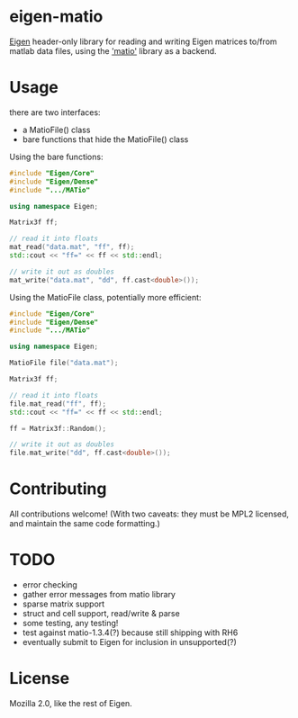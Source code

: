 # eigen-matio
[Eigen](http://http://eigen.tuxfamily.org) header-only library for reading and writing
Eigen matrices to/from matlab data files, using the ['matio'](http://sourceforge.net/projects/matio/)
library as a backend.

# Usage
there are two interfaces: 
- a MatioFile() class
- bare functions that hide the MatioFile() class

Using the bare functions:
```cpp
#include "Eigen/Core"
#include "Eigen/Dense"
#include ".../MATio"

using namespace Eigen;

Matrix3f ff;

// read it into floats
mat_read("data.mat", "ff", ff);
std::cout << "ff=" << ff << std::endl;

// write it out as doubles
mat_write("data.mat", "dd", ff.cast<double>());
```

Using the MatioFile class, potentially more efficient:
```cpp
#include "Eigen/Core"
#include "Eigen/Dense"
#include ".../MATio"

using namespace Eigen;

MatioFile file("data.mat");

Matrix3f ff;

// read it into floats
file.mat_read("ff", ff);
std::cout << "ff=" << ff << std::endl;

ff = Matrix3f::Random();

// write it out as doubles
file.mat_write("dd", ff.cast<double>());
```

# Contributing
All contributions welcome!  (With two caveats: they must be MPL2 licensed, and maintain the same code formatting.)

# TODO
- error checking
- gather error messages from matio library
- sparse matrix support
- struct and cell support, read/write & parse
- some testing, any testing!
 - test against matio-1.3.4(?) because still shipping with RH6
- eventually submit to Eigen for inclusion in unsupported(?)

# License
Mozilla 2.0, like the rest of Eigen.
